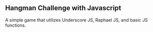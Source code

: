 ## Hangman Challenge with Javascript

A simple game that utilizes Underscore JS, Raphael JS, and basic JS functions.